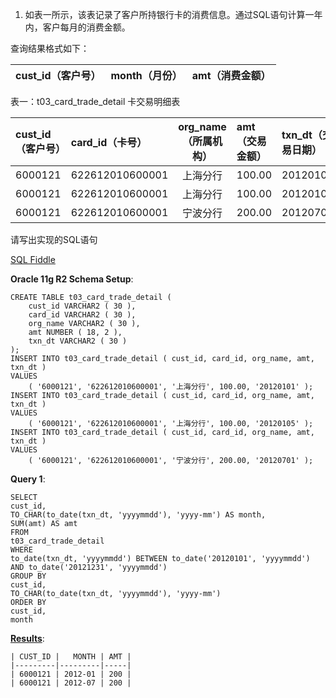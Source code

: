 1.  如表一所示，该表记录了客户所持银行卡的消费信息。通过SQL语句计算一年内，客户每月的消费金额。

查询结果格式如下：

| cust_id（客户号） | month（月份） | amt（消费金额） |
| :--- | :--- | :--- |

表一：t03_card_trade_detail 卡交易明细表

| cust_id（客户号） | card_id（卡号） | org_name（所属机构） | amt（交易金额） | txn_dt（交易日期） |
| :--- | :--- | :---: | :--- | :--- |
| 6000121 | 622612010600001 | 上海分行 | 100.00 | 20120101 |
| 6000121 | 622612010600001 | 上海分行 | 100.00 | 20120105 |
| 6000121 | 622612010600001 | 宁波分行 | 200.00 | 20120701 |

请写出实现的SQL语句

[SQL Fiddle][1]

**Oracle 11g R2 Schema Setup**:

    CREATE TABLE t03_card_trade_detail (
    	cust_id VARCHAR2 ( 30 ),
    	card_id VARCHAR2 ( 30 ),
    	org_name VARCHAR2 ( 30 ),
    	amt NUMBER ( 18, 2 ),
    	txn_dt VARCHAR2 ( 30 ) 
    );
    INSERT INTO t03_card_trade_detail ( cust_id, card_id, org_name, amt, txn_dt )
    VALUES
    	( '6000121', '622612010600001', '上海分行', 100.00, '20120101' );
    INSERT INTO t03_card_trade_detail ( cust_id, card_id, org_name, amt, txn_dt )
    VALUES
    	( '6000121', '622612010600001', '上海分行', 100.00, '20120105' );
    INSERT INTO t03_card_trade_detail ( cust_id, card_id, org_name, amt, txn_dt )
    VALUES
    	( '6000121', '622612010600001', '宁波分行', 200.00, '20120701' );
**Query 1**:

    SELECT
    cust_id,
    TO_CHAR(to_date(txn_dt, 'yyyymmdd'), 'yyyy-mm') AS month,
    SUM(amt) AS amt
    FROM
    t03_card_trade_detail
    WHERE
    to_date(txn_dt, 'yyyymmdd') BETWEEN to_date('20120101', 'yyyymmdd') AND to_date('20121231', 'yyyymmdd')
    GROUP BY
    cust_id,
    TO_CHAR(to_date(txn_dt, 'yyyymmdd'), 'yyyy-mm')
    ORDER BY
    cust_id,
    month

**[Results][2]**:

    | CUST_ID |   MONTH | AMT |
    |---------|---------|-----|
    | 6000121 | 2012-01 | 200 |
    | 6000121 | 2012-07 | 200 |

  [1]: http://sqlfiddle.com/#!4/deec28/10
  [2]: http://sqlfiddle.com/#!4/deec28/10/0
